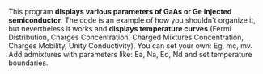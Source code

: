 This program **displays various parameters of GaAs or Ge injected semiconductor**. The code is an example of how you shouldn't organize it, but nevertheless it works and **displays temperature curves** (Fermi Distribution, Charges Concentration, Charged Mixtures Concentration, Charges Mobility, Unity Conductivity). You can set your own: Eg, mc, mv. Add admixtures with parameters like: Ea, Na, Ed, Nd and set temperature boundaries.
